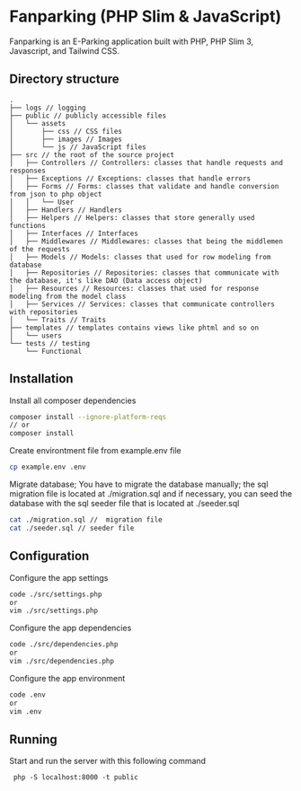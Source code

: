 # Fanparking (PHP Slim & JavaScript)

Fanparking is an E-Parking application built with PHP, PHP Slim 3, Javascript, and Tailwind CSS.

## Directory structure

```
.
├── logs // logging
├── public // publicly accessible files
│   └── assets
│       ├── css // CSS files
│       ├── images // Images
│       └── js // JavaScript files
├── src // the root of the source project
│   ├── Controllers // Controllers: classes that handle requests and responses
│   ├── Exceptions // Exceptions: classes that handle errors
│   ├── Forms // Forms: classes that validate and handle conversion from json to php object
│   │   └── User
│   ├── Handlers // Handlers
│   ├── Helpers // Helpers: classes that store generally used functions
│   ├── Interfaces // Interfaces
│   ├── Middlewares // Middlewares: classes that being the middlemen of the requests
│   ├── Models // Models: classes that used for row modeling from database
│   ├── Repositories // Repositories: classes that communicate with the database, it's like DAO (Data access object)
│   ├── Resources // Resources: classes that used for response modeling from the model class
│   ├── Services // Services: classes that communicate controllers with repositories
│   └── Traits // Traits
├── templates // templates contains views like phtml and so on
│   └── users
└── tests // testing
    └── Functional

```

## Installation

Install all composer dependencies

```sh
composer install --ignore-platform-reqs
// or
composer install
```

Create environtment file from example.env file

```sh
cp example.env .env
```

Migrate database;
You have to migrate the database manually; the sql migration file is located at ./migration.sql and if necessary, you can seed the database with the sql seeder file that is located at ./seeder.sql

```sh
cat ./migration.sql //  migration file
cat ./seeder.sql // seeder file
```

## Configuration

Configure the app settings

```sh
code ./src/settings.php
or
vim ./src/settings.php
```

Configure the app dependencies

```sh
code ./src/dependencies.php
or
vim ./src/dependencies.php
```

Configure the app environment

```sh
code .env
or
vim .env
```

## Running

Start and run the server with this following command

```
 php -S localhost:8000 -t public
```
